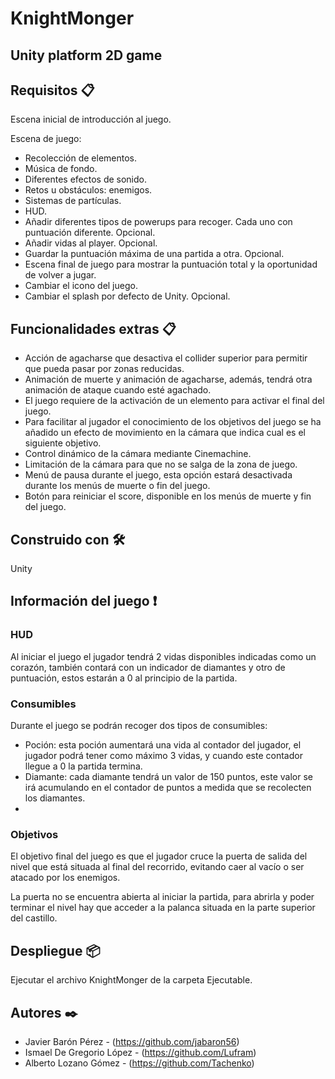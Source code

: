 # KnightMonger
## Unity platform 2D game 

## Requisitos 📋

Escena inicial de introducción al juego.

Escena de juego:
- Recolección de elementos.
- Música de fondo.
- Diferentes efectos de sonido.
- Retos u obstáculos: enemigos.
- Sistemas de partículas.
- HUD.
- Añadir diferentes tipos de powerups para recoger. Cada uno con puntuación diferente. Opcional.
- Añadir vidas al player. Opcional.
- Guardar la puntuación máxima de una partida a otra. Opcional.
- Escena final de juego para mostrar la puntuación total y la oportunidad de volver a jugar.
- Cambiar el icono del juego.
- Cambiar el splash por defecto de Unity. Opcional.

## Funcionalidades extras 📋

- Acción de agacharse que desactiva el collider superior para permitir que pueda pasar por zonas reducidas.
- Animación de muerte y animación de agacharse, además, tendrá otra animación de ataque cuando esté agachado.
- El juego requiere de la activación de un elemento para activar el final del juego.
- Para facilitar al jugador el conocimiento de los objetivos del juego se ha añadido un efecto de movimiento en la cámara que indica cual es el siguiente objetivo.
- Control dinámico de la cámara mediante Cinemachine.
- Limitación de la cámara para que no se salga de la zona de juego.
- Menú de pausa durante el juego, esta opción estará desactivada durante los menús de muerte o fin del juego.
- Botón para reiniciar el score, disponible en los menús de muerte y fin del juego.

## Construido con  🛠️

Unity

## Información del juego ❗

### HUD
Al iniciar el juego el jugador tendrá 2 vidas disponibles indicadas como un corazón, también contará con un indicador de diamantes y otro de puntuación, estos estarán a 0 al principio de la partida.

### Consumibles

Durante el juego se podrán recoger dos tipos de consumibles:
- Poción: esta poción aumentará una vida al contador del jugador, el jugador podrá tener como máximo 3 vidas, y cuando este contador llegue a 0 la partida termina.
- Diamante: cada diamante tendrá un valor de 150 puntos, este valor se irá acumulando en el contador de puntos a medida que se recolecten los diamantes.
- 
### Objetivos

El objetivo final del juego es que el jugador cruce la puerta de salida del nivel que está situada al final del recorrido, evitando caer al vacío o ser atacado por los enemigos.

La puerta no se encuentra abierta al iniciar la partida, para abrirla y poder terminar el nivel hay que acceder a la palanca situada en la parte superior del castillo.

## Despliegue 📦
Ejecutar el archivo KnightMonger de la carpeta Ejecutable.

## Autores ✒️
* Javier Barón Pérez - (https://github.com/jabaron56)
* Ismael De Gregorio López - (https://github.com/Lufram)
* Alberto Lozano Gómez - (https://github.com/Tachenko)
